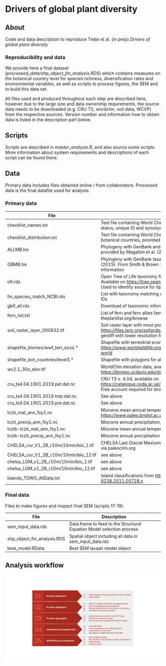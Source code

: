 # Drivers of global plant diversity

## About
Code and data description to reproduce Tietje et al. (in prep) *Drivers of global plant diversity*

### Reproducibility and data
We provide here a final dataset (_processed_data/shp_object_fin_analysis.RDS_)
which contains measures on the botanical country level for species richness,
diversification rates and environmental variables, as well as scripts to process
figures, the SEM and to build this data set.

All files used and produced throughout each step are described here, however due
to the large size and data ownership requirements, the source data needs to be
downloaded (e.g. CRU TS, wordclim, soil data, WCVP) from the respective sources.
Version number and information how to obtain data is listed in the description
part below.

## Scripts
Scripts are described in *master_analysis.R*, and also source some scripts. More
information about system requirements and descriptions of each script can be
found there.

## Data
Primary data includes files obtained online / from collaborators. Processed data
is the final datafile used for analysis.


### Primary data

File                        | Description
---------------------------- | --------------------------------------------------------------------------
checklist_names.txt         | Text file containing World Checklist of Vascular Plants taxonomy, taxon status, unique ID and synonyms
checklist_distribution.txt  | Text file containing World Checklist of Vascular Plants taxon presence data in botanical countries, provided by collaborators (publication in prep)
ALLMB.tre		                | Phylogeny with GenBank and Open Tree of Life taxa with a backbone provided by Magallón et al. (2015). From Smith & Brown 2018
GBMB.tre			              | Phylogeny with GenBank taxa with a backbone provided by Magallón et al. (2015). From Smith & Brown 2018. Used to identify taxa with molecular information
ott.rds                     | Open Tree of Life taxonomy file (.rds version of taxonomy.tsv, Version: 3.0. Available on https://tree.opentreeoflife.org/about/taxonomy-version/ott3.0). Used to identify source for tip label name (NCBI or GBIF)
fin_species_match_NCBI.rds  | List with taxonomy matching results for NCBI phylogeny tip labels with WCVP IDs
gbif_all.rds                | Download of taxonomic information from GBIF for GBIF phylogeny tip labels 
fern_list.txt               | List of fern and fern allies families (Pteridophytes), available on theplantlist.org/browse
soil_raster_layer_000832.tif| Soil raster layer with most probable soil types, available on https://files.isric.org/soilgrids/latest/data/wrb/MostProbable.vrt and saved as geotiff with lower resolution for reasonable computation time
shapefile_biomes/wwf_terr_ecos.*	| Shapefile with terrestrial ecoregions of the world (biomes). Available on https://www.worldwildlife.org/publications/terrestrial-ecoregions-of-the-world
shapefile_bot_countries/level3.*   | Shapefile with polygons for all 369 TDWG level 3 units
wc2.1_30s_elev.tif		          | WorldClim elevation data, available on https://biogeo.ucdavis.edu/data/worldclim/v2.1/base/wc2.1_30s_elev.zip
cru_ts4.04.1901.2019.pet.dat.nc | CRU TS v. 4.04, available on https://catalogue.ceda.ac.uk/uuid/89e1e34ec3554dc98594a5732622bce9.  Free account required for download.
cru_ts4.04.1901.2019.tmp.dat.nc | See above 
cru_ts4.04.1901.2019.pre.dat.nc | See above
tczti_mat_ann_fsy1.nc           | Miocene mean annual temperature from https://www.paleo.bristol.ac.uk/ummodel/users/Bradshaw_et_al_2012/new2/
tczti_precip_ann_fsy1.nc        | Miocene annual precipitation, source as above
tcztk-tczti_mat_ann_fsy1.nc     | Miocene mean annual temperature anomaly
tcztk-tczti_precip_ann_fsy1.nc  | Miocene annual precipitation anomaly
CHELSA_cur_V1_2B_r10m/10min/bio_1.tif | CHELSA Last Glacial Maxiumum Bioclims, Version 1.2, 5/29/2018, obrtained via paleoclim.org
CHELSA_cur_V1_2B_r10m/10min/bio_12.tif | see above
chelsa_LGM_v1_2B_r10m/10min/bio_1.tif |see above
chelsa_LGM_v1_2B_r10m/10min/bio_12.tif |see above
Islands_TDWG_AllData.txt        | Island classifications from http://dx.doi.org/10.1111/j.1466-8238.2011.00728.x




### Final data
Files to make figures and inspect final SEM (scripts 17-19). 

File                        | Description
---------------------------- | --------------------------------------------------------------------------
sem_input_data.rds          | Data.frame to feed to the Structural Equation Model selection process
shp_object_fin_analysis.RDS | Spatial object including all data in sem_input_data.rds
best_model.RData            | Best SEM lavaan model object



## Analysis workflow
<p align="left">
<img src="flow_chart_wcvp.png" width=1200/>  
</p>  
